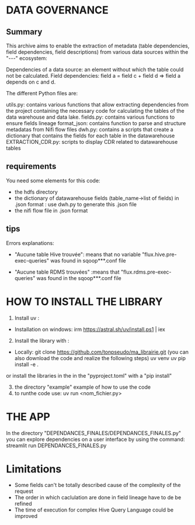 # DATA GOVERNANCE

## Summary

This archive aims to enable the extraction of metadata (table dependencies, field dependencies, field descriptions) from various data sources within the "---" ecosystem:

Dependencies of a data source: an element without which the table could not be calculated.
Field dependencies: field a = field c + field d => field a depends on c and d.

The different Python files are:

utils.py: contains various functions that allow extracting dependencies from the project containing the necessary code for calculating the tables of the data warehouse and data lake.
fields.py: contains various functions to ensure fields lineage
format_json: contains function to parse and structure metadatas from Nifi flow files
dwh.py: contains a scripts that create a dictionary that contains the fields for each table in the datawarehouse
EXTRACTION_CDR.py: scripts to display CDR related to datawarehouse tables

## requirements

You need some elements for this code:
- the hdfs directory
- the dictionary of datawarehouse fields (table_name->list of fields) in .json format : use dwh.py to generate this .json file
- the nifi flow file in .json format


## tips

Errors explanations: 

- "Aucune table Hive trouvée": means that no variable "flux\.hive\.pre-exec-queries" was found in sqoop***.conf file 

- "Aucune table RDMS trouvées" :means that  "flux\.rdms\.pre-exec-queries\" was found in the sqoop***.conf file


# HOW TO INSTALL THE LIBRARY

1) Install uv :  
- Installation on windows: irm https://astral.sh/uv/install.ps1 | iex

2) Install the library with :

- Locally:
     git clone https://github.com/tonpseudo/ma_librairie.git (you can also download the code and realize the following steps)
     uv venv
     uv pip install -e .

or install the libraries in the in the "pyproject.toml" with a "pip install"

3) the directory "example" example of how to use the code 
4) to runthe code use: uv run <nom_fichier.py>


# THE APP

In the directory "DEPENDANCES_FINALES/DEPENDANCES_FINALES.py" you can explore dependencies on a user interface by using the command: streamlit run DEPENDANCES_FINALES.py

# Limitations

- Some fields can't be totally described cause of the complexity of the request
- The order in which caclulation are done in field lineage have to de be refined
- The time of execution for complex Hive Query Language could be improved 



